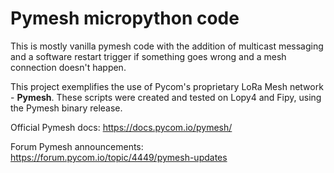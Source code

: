 # Pymesh micropython code

This is mostly vanilla pymesh code with the addition of multicast messaging
and a software restart trigger if something goes wrong and a mesh connection
doesn't happen.

This project exemplifies the use of Pycom's proprietary LoRa Mesh network - **Pymesh**.
These scripts were created and tested on Lopy4 and Fipy, using the Pymesh binary release.

Official Pymesh docs: https://docs.pycom.io/pymesh/

Forum Pymesh announcements: https://forum.pycom.io/topic/4449/pymesh-updates
